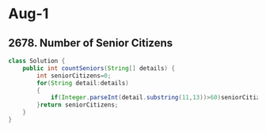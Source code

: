 # Aug-1
## 2678. Number of Senior Citizens
```java
class Solution {
    public int countSeniors(String[] details) {
        int seniorCitizens=0;
        for(String detail:details)
        {
            if(Integer.parseInt(detail.substring(11,13))>60)seniorCitizens++;
        }return seniorCitizens;
    }
}
